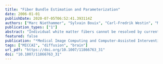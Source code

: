 ```yaml
---
title: "Fiber Bundle Estimation and Parameterization"
date: 2006-01-01
publishDate: 2020-07-05T06:52:41.393114Z
authors: ["Marc Niethammer", "Sylvain Bouix", "Carl-Fredrik Westin", "Martha Elizabeth Shenton"]
publication_types: ["1"]
abstract: "Individual white matter fibers cannot be resolved by current magnetic resonance (MR) technology. Many fibers of a fiber bundle will pass through an individual volume element (voxel). Individual visualized fiber tracts are thus the result of interpolation on a relatively coarse voxel grid, and an infinite number of them may be generated in a given volume by interpolation. This paper aims at creating a level set representation of a fiber bundle to describe this apparent continuum of fibers. It further introduces a coordinate system warped to the fiber bundle geometry, allowing for the definition of geometrically meaningful fiber bundle measures."
featured: false
publication: "*Medical Image Computing and Computer-Assisted Intervention - MICCAI 2006, 9th International Conference, Copenhagen, Denmark, October 1-6, 2006, Proceedings, Part II*"
tags: ["MICCAI", "diffusion", "brain"]
url_pdf: "https://doi.org/10.1007/11866763_31"
doi: "10.1007/11866763_31"
---
```


